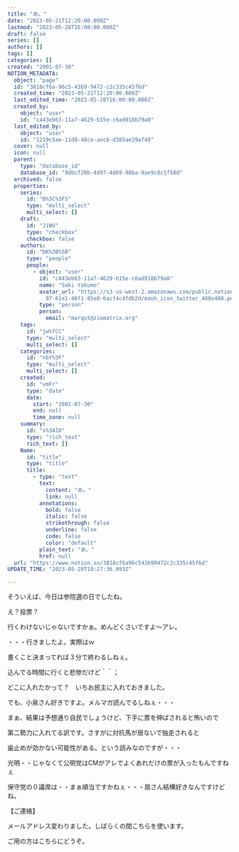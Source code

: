 ```yaml
---
title: "あ。"
date: "2023-05-21T12:20:00.000Z"
lastmod: "2023-05-28T16:00:00.000Z"
draft: false
series: []
authors: []
tags: []
categories: []
created: "2001-07-30"
NOTION_METADATA:
  object: "page"
  id: "3818cf6a-96c5-43b9-9472-c2c335c45f6d"
  created_time: "2023-05-21T12:20:00.000Z"
  last_edited_time: "2023-05-28T16:00:00.000Z"
  created_by:
    object: "user"
    id: "c443eb63-11a7-4629-b15e-c6ad918b79a0"
  last_edited_by:
    object: "user"
    id: "1219c5ae-11d8-48ce-aec6-d385ae29af49"
  cover: null
  icon: null
  parent:
    type: "database_id"
    database_id: "9dbcf20b-4d97-4d69-98ba-8ae9c8c1f58d"
  archived: false
  properties:
    series:
      id: "B%3C%3FS"
      type: "multi_select"
      multi_select: []
    draft:
      id: "JiWU"
      type: "checkbox"
      checkbox: false
    authors:
      id: "bK%3B%5B"
      type: "people"
      people:
        - object: "user"
          id: "c443eb63-11a7-4629-b15e-c6ad918b79a0"
          name: "Saki Yakumo"
          avatar_url: "https://s3-us-west-2.amazonaws.com/public.notion-static.com/3ad1c4\
            97-61e1-48f1-85e8-6acf4c4fdb2d/maoh_icon_twitter_400x400.png"
          type: "person"
          person:
            email: "marqut@ziomatrix.org"
    tags:
      id: "jw%7CC"
      type: "multi_select"
      multi_select: []
    categories:
      id: "nbY%3F"
      type: "multi_select"
      multi_select: []
    created:
      id: "vmFr"
      type: "date"
      date:
        start: "2001-07-30"
        end: null
        time_zone: null
    summary:
      id: "x%3AlD"
      type: "rich_text"
      rich_text: []
    Name:
      id: "title"
      type: "title"
      title:
        - type: "text"
          text:
            content: "あ。"
            link: null
          annotations:
            bold: false
            italic: false
            strikethrough: false
            underline: false
            code: false
            color: "default"
          plain_text: "あ。"
          href: null
  url: "https://www.notion.so/3818cf6a96c543b99472c2c335c45f6d"
UPDATE_TIME: "2023-05-28T19:27:36.893Z"

---
```

<link rel="stylesheet" href="https://cdn.jsdelivr.net/npm/katex@0.16.2/dist/katex.min.css" integrity="sha384-bYdxxUwYipFNohQlHt0bjN/LCpueqWz13HufFEV1SUatKs1cm4L6fFgCi1jT643X" crossorigin="anonymous">


そういえば、今日は参院選の日でしたね。


え？投票？


行くわけないじゃないですかぁ。めんどくさいですよ～アレ。


・・・行きましたよ。実際はｗ


書くこと決まってれば３分で終わるしねぇ。


込んでる時間に行くと悲惨だけど＾＾；


どこに入れたかって？　いちお民主に入れておきました。


でも、小泉さん好きですよ。メルマガ読んでるしねぇ・・・


まぁ、結果は予想通り自民でしょうけど、下手に票を伸ばされると怖いので


第二勢力に入れてる訳です。さすがに対抗馬が居ないで独走されると


歯止めが効かない可能性がある。という読みなのですが・・・


光明・・じゃなくて公明党はCMがアレでよくあれだけの票が入ったもんですねぇ


保守党の０議席は・・まぁ順当ですかねぇ・・・扇さん結構好きなんですけどね。


【ご連絡】


メールアドレス変わりました。しばらくの間こちらを使います。


ご用の方はこちらにどうぞ。

